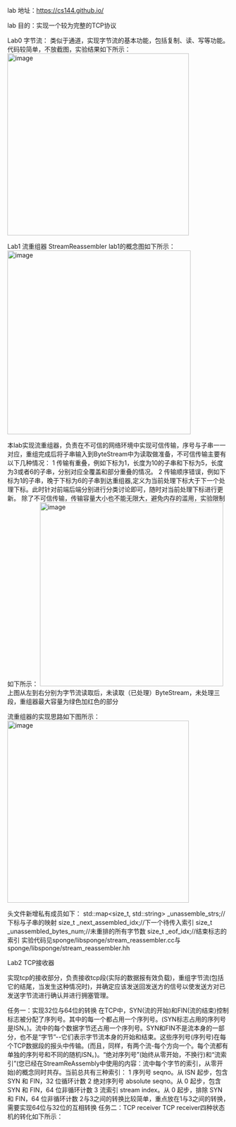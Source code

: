 lab 地址：https://cs144.github.io/

lab 目的：实现一个较为完整的TCP协议

Lab0 字节流：
类似于通道，实现字节流的基本功能，包括复制、读、写等功能。
代码较简单，不放截图，实验结果如下所示：
<img width="412" alt="image" src="https://github.com/lawlietqq/CS144-TCP-IP/assets/92260319/64d54151-7408-45aa-81cf-04d74896d520">

Lab1 流重组器 StreamReassembler
lab1的概念图如下所示：
<img width="416" alt="image" src="https://github.com/lawlietqq/CS144-TCP-IP/assets/92260319/af556909-ec69-4492-9f7f-b6c4a5531e6a">

本lab实现流重组器，负责在不可信的网络环境中实现可信传输，序号与子串一一对应，重组完成后将子串输入到ByteStream中为读取做准备，不可信传输主要有以下几种情况：
1 传输有重叠，例如下标为1，长度为10的子串和下标为5，长度为3或者6的子串，分别对应全覆盖和部分重叠的情况。
2 传输顺序错误，例如下标为1的子串，晚于下标为6的子串到达重组器,定义为当前处理下标大于下一个处理下标。此时针对前端后端分别进行分类讨论即可，随时对当前处理下标进行更新。
除了不可信传输，传输容量大小也不能无限大，避免内存的滥用，实验限制如下所示：
<img width="416" alt="image" src="https://github.com/lawlietqq/CS144-TCP-IP/assets/92260319/6b0a3419-4c80-4b31-a878-917650d8ecdf">
上图从左到右分别为字节流读取后，未读取（已处理）ByteStream，未处理三段，重组器最大容量为绿色加红色的部分

流重组器的实现思路如下图所示：
<img width="412" alt="image" src="https://github.com/lawlietqq/CS144-TCP-IP/assets/92260319/a9693878-84ba-4313-90fa-a2d1f76f7344">

头文件新增私有成员如下：
std::map<size_t, std::string> _unassemble_strs;//下标与子串的映射
size_t _next_assembled_idx;//下一个待传入索引
size_t _unassembled_bytes_num;//未重排的所有字节数
size_t _eof_idx;//结束标志的索引
实验代码见sponge/libsponge/stream_reassembler.cc与sponge/libsponge/stream_reassembler.hh

Lab2 TCP接收器

实现tcp的接收部分，负责接收tcp段(实际的数据报有效负载)，重组字节流(包括它的结尾，当发生这种情况时)，并确定应该发送回发送方的信号以使发送方对已发送字节流进行确认并进行拥塞管理。

任务一：实现32位与64位的转换
在TCP中，SYN(流的开始)和FIN(流的结束)控制标志被分配了序列号。其中的每一个都占用一个序列号。(SYN标志占用的序列号是ISN。)。流中的每个数据字节还占用一个序列号。SYN和FIN不是流本身的一部分，也不是“字节”--它们表示字节流本身的开始和结束。这些序列号(序列号)在每个TCP数据段的报头中传输。(而且，同样，有两个流-每个方向一个。每个流都有单独的序列号和不同的随机ISN。)。“绝对序列号”(始终从零开始，不换行)和“流索引”(您已经在StreamReAssembly中使用的内容：流中每个字节的索引，从零开始)的概念同时共存。当前总共有三种索引：
1 序列号 seqno。从 ISN 起步，包含 SYN 和 FIN，32 位循环计数
2 绝对序列号 absolute seqno。从 0 起步，包含 SYN 和 FIN，64 位非循环计数
3 流索引 stream index。从 0 起步，排除 SYN 和 FIN，64 位非循环计数
2与3之间的转换比较简单，重点放在1与3之间的转换，需要实现64位与32位的互相转换
任务二：TCP receiver
TCP receiver四种状态机的转化如下所示：

